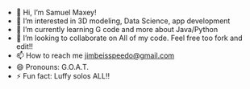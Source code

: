 - 👋 Hi, I’m Samuel Maxey!
- 👀 I’m interested in 3D modeling, Data Science, app development
- 🌱 I’m currently learning G code and more about Java/Python
- 💞️ I’m looking to collaborate on All of my code. Feel free too fork and edit!!
- 📫 How to reach me jimbeisspeedo@gmail.com
- 😄 Pronouns: G.O.A.T.
- ⚡ Fun fact: Luffy solos ALL!!

<!---
ShigarakiDSeaux/ShigarakiDSeaux is a ✨ special ✨ repository because its `README.md` (this file) appears on your GitHub profile.
You can click the Preview link to take a look at your changes.
--->
